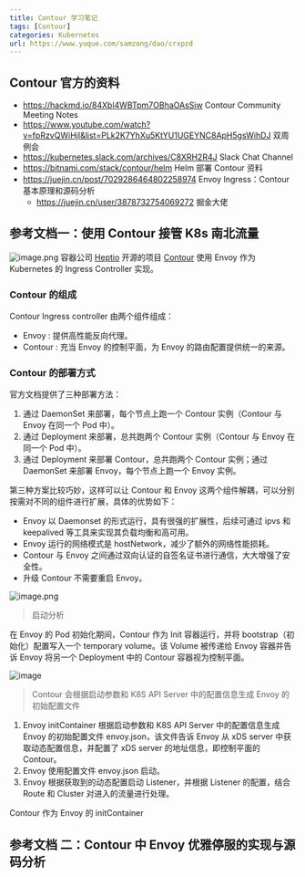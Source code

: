 ```yaml
---
title: Contour 学习笔记
tags: [Contour]
categories: Kubernetes
url: https://www.yuque.com/samzong/dao/crxpzd
---
```




## Contour 官方的资料

- <https://hackmd.io/84Xbl4WBTpm7OBhaOAsSiw>  Contour Community Meeting Notes
- <https://www.youtube.com/watch?v=fpRzvQWiHjI&list=PLk2K7YhXu5KtYU1UGEYNC8ApH5gsWihDJ>  双周例会
- <https://kubernetes.slack.com/archives/C8XRH2R4J>  Slack Chat Channel
- <https://bitnami.com/stack/contour/helm>  Helm 部署 Contour 资料
- <https://juejin.cn/post/7029286464802258974>  Envoy Ingress：Contour 基本原理和源码分析
  - <https://juejin.cn/user/3878732754069272> 掘金大佬

## 参考文档一：使用 Contour 接管 K8s 南北流量

![image.png](http://ipic-typora-samzong.oss-cn-qingdao.aliyuncs.com//uPic/1652658255610-3a38d8d3-2062-486b-a0b9-3b0a1d47dc5c.png?x-oss-process=image/resize,w_960,m_lfit)
容器公司 [Heptio](https://heptio.com/) 开源的项目 [Contour](https://github.com/heptio/contour) 使用 Envoy 作为 Kubernetes 的 Ingress Controller 实现。

### Contour 的组成

Contour Ingress controller 由两个组件组成：

- Envoy : 提供高性能反向代理。
- Contour : 充当 Envoy 的控制平面，为 Envoy 的路由配置提供统一的来源。

### Contour 的部署方式

官方文档提供了三种部署方法：

1. 通过 DaemonSet 来部署，每个节点上跑一个 Contour 实例（Contour 与 Envoy 在同一个 Pod 中）。
2. 通过 Deployment 来部署，总共跑两个 Contour 实例（Contour 与 Envoy 在同一个 Pod 中）。
3. 通过 Deployment 来部署 Contour，总共跑两个 Contour 实例；通过 DaemonSet 来部署 Envoy，每个节点上跑一个 Envoy 实例。

第三种方案比较巧妙，这样可以让 Contour 和 Envoy 这两个组件解耦，可以分别按需对不同的组件进行扩展，具体的优势如下：

- Envoy 以 Daemonset 的形式运行，具有很强的扩展性，后续可通过 ipvs 和 keepalived 等工具来实现其负载均衡和高可用。
- Envoy 运行的网络模式是 hostNetwork，减少了额外的网络性能损耗。
- Contour 与 Envoy 之间通过双向认证的自签名证书进行通信，大大增强了安全性。
- 升级 Contour 不需要重启 Envoy。

![image.png](http://ipic-typora-samzong.oss-cn-qingdao.aliyuncs.com//uPic/1652658571911-263003fa-2d88-47d9-9650-7929589a49c8.png?x-oss-process=image/resize,w_960,m_lfit)

> 启动分析

在 Envoy 的 Pod 初始化期间，Contour 作为 Init 容器运行，并将 bootstrap（初始化）配置写入一个 temporary volume。该 Volume 被传递给 Envoy 容器并告诉 Envoy 将另一个 Deployment 中的 Contour 容器视为控制平面。

![image](http://ipic-typora-samzong.oss-cn-qingdao.aliyuncs.com//uPic/1652659925765-50a45ceb-22f8-44a9-8c48-34fa832cda3e.jpeg?x-oss-process=image/resize,w_960,m_lfit)

> Contour 会根据启动参数和 K8S API Server 中的配置信息生成 Envoy 的初始配置文件

1. Envoy initContainer 根据启动参数和 K8S API Server 中的配置信息生成 Envoy 的初始配置文件 envoy.json，该文件告诉 Envoy 从 xDS server 中获取动态配置信息，并配置了 xDS server 的地址信息，即控制平面的 Contour。
2. Envoy 使用配置文件 envoy.json 启动。
3. Envoy 根据获取到的动态配置启动 Listener，并根据 Listener 的配置，结合 Route 和 Cluster 对进入的流量进行处理。

Contour 作为 Envoy 的 initContainer

## 参考文档 二：Contour 中 Envoy 优雅停服的实现与源码分析
